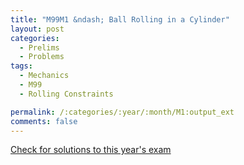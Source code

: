 ```yaml
---
title: "M99M1 &ndash; Ball Rolling in a Cylinder"
layout: post
categories:
  - Prelims
  - Problems
tags:
  - Mechanics
  - M99
  - Rolling Constraints

permalink: /:categories/:year/:month/M1:output_ext
comments: false
---
```

<object data="1999M1M.pdf" type="application/pdf" width="100%" height="500"></object>
<div class="message"><a href='https://princetonprelim.com/prelim/3/'>Check for solutions to this year's exam</a></div>
